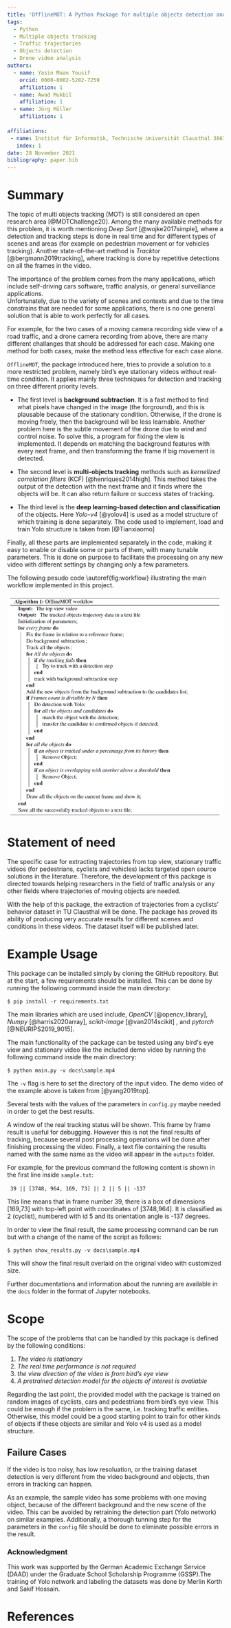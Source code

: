 ```yaml
---
title: 'OfflineMOT: A Python Package for multiple objects detection and tracking from bird view stationary drone videos'
tags:
  - Python
  - Multiple objects tracking
  - Traffic trajectories
  - Objects detection
  - Drone video analysis
authors:
  - name: Yasin Maan Yousif
    orcid: 0000-0002-5282-7259
    affiliation: 1
  - name: Awad Mukbil
    affiliation: 1
  - name: Jörg Müller
    affiliation: 1

affiliations:
 - name: Institut für Informatik, Technische Universität Clausthal 38678, Clausthal-Zellerfeld, Germany
   index: 1
date: 28 November 2021
bibliography: paper.bib
---
```


# Summary

The topic of multi objects tracking (MOT) is still considered an open research area [@MOTChallenge20].
Among the many available methods for this problem, it is worth mentioning *Deep Sort* [@wojke2017simple], where a detection and tracking steps is done in real time and for different types of scenes and areas (for example on pedestrian movement or for vehicles tracking). Another state-of-the-art method is *Tracktor* [@bergmann2019tracking], where tracking is done by repetitive detections on all the frames in the video. 

The importance of the problem comes from the many applications, which include self-driving cars software, traffic analysis, or general surveillance applications.  
Unfortunately, due to the variety of scenes and contexts and due to the time constrains that are needed for some applications, there is no one general solution that is able to work perfectly for all cases. 

For example, for the two cases of a moving camera recording side view of a road traffic, and a drone camera recording from above, there are many different challanges that should be addressed for each case. Making one method for both cases, make the method less effective for each case alone. 

 `OfflineMOT`, the package introduced here, tries to provide a solution to a more restricted problem, namely bird’s eye stationary videos without real-time condition. It applies mainly three techniques for detection and tracking on three different priority levels.

- The first level is **background subtraction**. It is a fast method to find what pixels have changed in the image (the forground), and this is plausable because of the stationary condition. Otherwise, if the drone is moving freely, then the background will be less learnable. 
Another problem here is the subtle movement of the drone due to wind and control noise. To solve this, a program for fixing the view is implemented. It depends on matching the background features with every next frame, and then transforming the frame if big movement is detected.

- The second level is **multi-objects tracking** methods such as *kernelized correlation filters* (KCF) [@henriques2014high]. This method takes the output of the detection with the next frame and it finds where the objects will be. It can also return failure or success states of tracking.

- The third level is the **deep learning-based detection and classification** of the objects. Here *Yolo-v4* [@yolov4] is used as a model structure of which training is done separately. The code used to implement, load and train Yolo structure is taken from [@Tianxiaomo] 

Finally, all these parts are implemented separately in the code, making it easy to enable or disable some or parts of them, with many tunable parameters. This is done on purpose to facilitate the processing on any new video with different settings by changing only a few parameters.

The following pesudo code \autoref{fig:workflow} illustrating the main workflow implemented in this project.

![The general workflow of the method.\label{fig:workflow}](workflow.PNG)

# Statement of need

The specific case for extracting trajectories from top view, stationary traffic videos (for pedestrians, cyclists and vehicles) lacks targeted open source solutions in the literature. 
Therefore, the development of this package is directed towards helping researchers in the field of traffic analysis or any other fields where trajectories of moving objects are needed.  

With the help of this package, the extraction of trajectories from a cyclists’ behavior dataset in TU Clausthal will be done. The package has proved its ability of producing very accurate results for different scenes and conditions in these videos. The dataset itself will be published later.

# Example Usage

This package can be installed simply by cloning the GitHub repository.
But at the start, a few requirements should be installed. This can be done by running the following command inside the main directory:

```
$ pip install -r requirements.txt
```
The main libraries which are used include, *OpenCV* [@opencv_library], *Numpy* [@harris2020array], *scikit-image* [@van2014scikit] , and *pytorch* [@NEURIPS2019_9015].

The main functionality of the package can be tested using any bird's eye view and stationary video like the included demo video by running the following command inside the main directory:

```
$ python main.py -v docs\sample.mp4
```

The `-v` flag is here to set the directory of the input video. The demo video of the example above is taken from [@yang2019top]. 

Several tests with the values of the parameters in `config.py` maybe needed in order to get the best results. 

A window of the real tracking status will be shown. This frame by frame result is useful for debugging. However this is not the final results of tracking, because several post processing operations will be done after finishing processing the video. 
Finally, a text file containing the results named with the same name as the video will appear in the `outputs` folder. 

For example, for the previous command the following content is shown in the first line inside `sample.txt`:

` 39 || [3748, 964, 169, 73] || 2 || 5 || -137`

This line means that in frame number 39, there is a box of dimensions [169,73] with top-left point with coordinates of [3748,964]. It is classified as 2 (cyclist), numbered with id 5 and its orientation angle is -137 degrees.

In order to view the final result, the same processing command can be run but with a change of the name of the script as follows:

```
$ python show_results.py -v docs\sample.mp4
``` 

This will show the final result overlaid on the original video with customized size. 

Further documentations and information about the running are available in the `docs` folder in the format of Jupyter notebooks.

# Scope

The scope of the problems that can be handled by this package is defined by the following conditions:

1.	*The video is stationary*
2.	*The real time performance is not required*
3.	*the view direction of the video is from bird’s eye view*
4.	*A pretrained detection model for the objects of interest is avaliable*

Regarding the last point, the provided model with the package is trained on random images of cyclists, cars and pedestrians from bird’s eye view. This could be enough if the problem is the same, i.e. tracking traffic entities. Otherwise, this model could be a good starting point to train for other kinds of objects if these objects are similar and Yolo v4 is used as a model structure.

## Failure Cases

If the video is too noisy, has low resoluation, or the training dataset detection is very different from the video background and objects, then errors in tracking can happen.

As an example, the sample video has some problems with one moving object, because of the different background and the new scene of the video. This can be avoided by retraining the detection part (Yolo network) on similar examples. Additionally, a thorough tunning step for the parameters in the `config` file should be done to eliminate possible errors in the result. 

### Acknowledgment
This work was supported by the German Academic Exchange Service (DAAD) under the Graduate School Scholarship Programme (GSSP).The training of Yolo network and labeling the datasets was done by Merlin Korth and Sakif Hossain.

# References